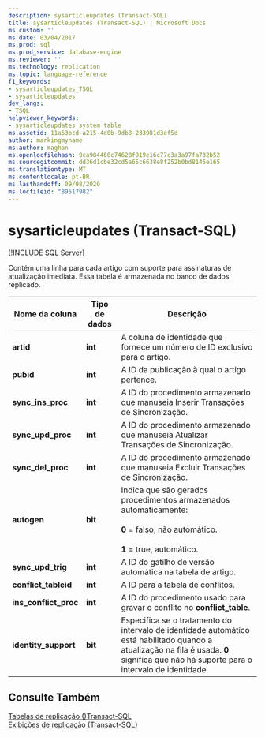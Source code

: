 ```yaml
---
description: sysarticleupdates (Transact-SQL)
title: sysarticleupdates (Transact-SQL) | Microsoft Docs
ms.custom: ''
ms.date: 03/04/2017
ms.prod: sql
ms.prod_service: database-engine
ms.reviewer: ''
ms.technology: replication
ms.topic: language-reference
f1_keywords:
- sysarticleupdates_TSQL
- sysarticleupdates
dev_langs:
- TSQL
helpviewer_keywords:
- sysarticleupdates system table
ms.assetid: 11a53bcd-a215-4d0b-9db8-233981d3ef5d
author: markingmyname
ms.author: maghan
ms.openlocfilehash: 9ca984460c74628f919e16c77c3a3a97fa732b52
ms.sourcegitcommit: dd36d1cbe32cd5a65c6638e8f252b0bd8145e165
ms.translationtype: MT
ms.contentlocale: pt-BR
ms.lasthandoff: 09/08/2020
ms.locfileid: "89517982"
---
```

# <a name="sysarticleupdates-transact-sql"></a>sysarticleupdates (Transact-SQL)
[!INCLUDE [SQL Server](../../includes/applies-to-version/sqlserver.md)]

  Contém uma linha para cada artigo com suporte para assinaturas de atualização imediata. Essa tabela é armazenada no banco de dados replicado.  
  
|Nome da coluna|Tipo de dados|Descrição|  
|-----------------|---------------|-----------------|  
|**artid**|**int**|A coluna de identidade que fornece um número de ID exclusivo para o artigo.|  
|**pubid**|**int**|A ID da publicação à qual o artigo pertence.|  
|**sync_ins_proc**|**int**|A ID do procedimento armazenado que manuseia Inserir Transações de Sincronização.|  
|**sync_upd_proc**|**int**|A ID do procedimento armazenado que manuseia Atualizar Transações de Sincronização.|  
|**sync_del_proc**|**int**|A ID do procedimento armazenado que manuseia Excluir Transações de Sincronização.|  
|**autogen**|**bit**|Indica que são gerados procedimentos armazenados automaticamente:<br /><br /> **0** = falso, não automático.<br /><br /> **1** = true, automático.|  
|**sync_upd_trig**|**int**|A ID do gatilho de versão automática na tabela de artigo.|  
|**conflict_tableid**|**int**|A ID para a tabela de conflitos.|  
|**ins_conflict_proc**|**int**|A ID do procedimento usado para gravar o conflito no **conflict_table**.|  
|**identity_support**|**bit**|Especifica se o tratamento do intervalo de identidade automático está habilitado quando a atualização na fila é usada. **0** significa que não há suporte para o intervalo de identidade.|  
  
## <a name="see-also"></a>Consulte Também  
 [Tabelas de replicação &#40;&#41;Transact-SQL ](../../relational-databases/system-tables/replication-tables-transact-sql.md)   
 [Exibições de replicação &#40;Transact-SQL&#41;](../../relational-databases/system-views/replication-views-transact-sql.md)  
  
  
